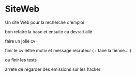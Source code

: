 # SiteWeb

Un site Web pour la recherche d'emploi

bon refaire la base et ensuite ca devrait allé

faire un jolie cv

finir le cv lettre motiv et message recruteur (+ faire la tienne....)

ou  finir les tests

arrete de regarder des emissions sur les hacker
